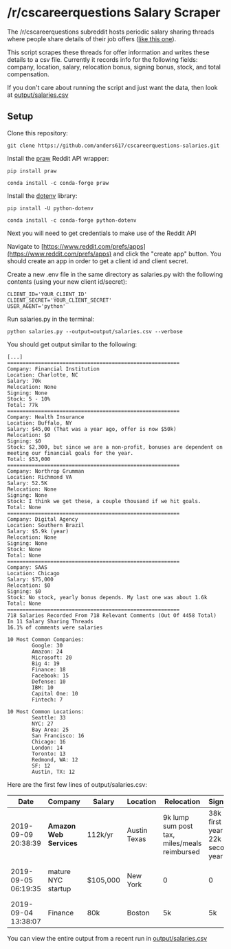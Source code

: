 # /r/cscareerquestions Salary Scraper
The /r/cscareerquestions subreddit hosts periodic salary sharing threads where people share details of their job offers ([like this one](https://www.reddit.com/r/cscareerquestions/comments/czhew5/official_salary_sharing_thread_for_new_grads)). 

This script scrapes these threads for offer information and writes these details to a csv file. Currently it records info for the following fields: company, location, salary, relocation bonus, signing bonus, stock, and total compensation.

If you don't care about running the script and just want the data, then look at [output/salaries.csv](https://github.com/anders617/cscareerquestions-salaries/blob/master/output/salaries.csv)

## Setup
Clone this repository:
```shell
git clone https://github.com/anders617/cscareerquestions-salaries.git
```
Install the [praw](https://praw.readthedocs.io/en/latest/getting_started/installation.html) Reddit API wrapper:
```shell
pip install praw
```
```shell
conda install -c conda-forge praw
```
Install the [dotenv](https://github.com/theskumar/python-dotenv) library:
```shell
pip install -U python-dotenv
```
```shell
conda install -c conda-forge python-dotenv
```
Next you will need to get credentials to make use of the Reddit API

Navigate to [https://www.reddit.com/prefs/apps](https://www.reddit.com/prefs/apps) and click the "create app" button. You should create an app in order to get a client id and client secret.

Create a new .env file in the same directory as salaries.py with the following contents (using your new client id/secret):
```shell
CLIENT_ID='YOUR_CLIENT_ID'
CLIENT_SECRET='YOUR_CLIENT_SECRET'
USER_AGENT='python'

```

Run salaries.py in the terminal:
```shell
python salaries.py --output=output/salaries.csv --verbose
```

You should get output similar to the following:
```
[...]
========================================================
Company: Financial Institution
Location: Charlotte, NC
Salary: 70k
Relocation: None
Signing: None
Stock: 5 - 10%
Total: 77k
========================================================
Company: Health Insurance
Location: Buffalo, NY
Salary: $45,00 (That was a year ago, offer is now $50k)
Relocation: $0
Signing: $0
Stock: $2,300, but since we are a non-profit, bonuses are dependent on meeting our financial goals for the year.
Total: $53,000
========================================================
Company: Northrop Grumman
Location: Richmond VA
Salary: 52.5K
Relocation: None
Signing: None
Stock: I think we get these, a couple thousand if we hit goals.
Total: None
========================================================
Company: Digital Agency
Location: Southern Brazil
Salary: $5.9k (year)
Relocation: None
Signing: None
Stock: None
Total: None
========================================================
Company: SAAS
Location: Chicago
Salary: $75,000
Relocation: $0
Signing: $0
Stock: No stock, yearly bonus depends. My last one was about 1.6k
Total: None
========================================================
718 Salaries Recorded From 718 Relevant Comments (Out Of 4458 Total) In 11 Salary Sharing Threads
16.1% of comments were salaries

10 Most Common Companies:
        Google: 30
        Amazon: 24
        Microsoft: 20
        Big 4: 19
        Finance: 18
        Facebook: 15
        Defense: 10
        IBM: 10
        Capital One: 10
        Fintech: 7

10 Most Common Locations:
        Seattle: 33
        NYC: 27
        Bay Area: 25
        San Francisco: 16
        Chicago: 16
        London: 14
        Toronto: 13
        Redmond, WA: 12
        SF: 12
        Austin, TX: 12
```

Here are the first few lines of output/salaries.csv:

| Date                                                        | Company                                                                                                               | Salary                                                                                                          | Location     | Relocation                                                | Signing                                                                                                         | Stock                       | Total                                                           | Url                                                                                                             | 
|-------------------------------------------------------------|-----------------------------------------------------------------------------------------------------------------------|-----------------------------------------------------------------------------------------------------------------|--------------|-----------------------------------------------------------|-----------------------------------------------------------------------------------------------------------------|-----------------------------|-----------------------------------------------------------------|-----------------------------------------------------------------------------------------------------------------| 
|2019-09-09 20:38:39|**Amazon Web Services**|112k/yr|Austin Texas|9k lump sum post tax, miles/meals reimbursed|38k first year 22k second year|80k over 4 years|\~150k a year? plus|https://www.reddit.com/r/cscareerquestions/comments/czhew5/official_salary_sharing_thread_for_new_grads/ezqn8rr|
|2019-09-05 06:19:35|mature NYC startup|$105,000|New York|0|0|17,000 stock options|$105,000 (valuing options at $0)|https://www.reddit.com/r/cscareerquestions/comments/czhew5/official_salary_sharing_thread_for_new_grads/ez3bre4|
|2019-09-04 13:38:07|Finance|80k|Boston|5k|5k|0|85k|https://www.reddit.com/r/cscareerquestions/comments/czhew5/official_salary_sharing_thread_for_new_grads/eyyx82q|

You can view the entire output from a recent run in [output/salaries.csv](https://github.com/anders617/cscareerquestions-salaries/blob/master/output/salaries.csv)
